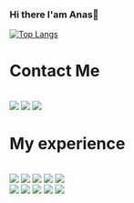 ### Hi there I'am Anas👋

[![Top Langs](https://github-readme-stats.vercel.app/api/top-langs/?username=AnasAlkhamis&layout=compact)](https://github.com/AnasAlkhamis/github-readme-stats)

   <h1>Contact Me</h1>   <br/>
<a href="https://www.linkedin.com/in/anas-al-khamis-855ab4232/">
<img src="https://img.shields.io/badge/Linkedin-%23039BE5.svg?&style=for-the-badge&logo=Linkedin&logoColor=white"></a>
<a href="mailto:emersonpess011108@gmail.com?"><img src="https://img.shields.io/badge/Outlook-0078D4?style=for-the-badge&logo=microsoft-outlook&logoColor=white"></a>
  <a href="https://portfolio-anas-portfolio.vercel.app/welcome"><img src="https://img.shields.io/badge/<A/> Portfolio-003545?style=for-the-badge"></a>
  
  <h1>My experience</h1> 
    <br/>
    <span>
   <img src="https://img.shields.io/badge/MySQL-005C84?style=for-the-badge&logo=mysql&logoColor=white">
   <img src="https://img.shields.io/badge/MongoDB-4EA94B?style=for-the-badge&logo=mongodb&logoColor=white">
   <img src="https://img.shields.io/badge/jQuery-0769AD?style=for-the-badge&logo=jquery&logoColor=white">
   <img src="https://img.shields.io/badge/Node.js-339933?style=for-the-badge&logo=nodedotjs&logoColor=white">
   <img src="https://img.shields.io/badge/React-20232A?style=for-the-badge&logo=react&logoColor=61DAFB">
     <br/>
   <img src="https://img.shields.io/badge/Redux-593D88?style=for-the-badge&logo=redux&logoColor=white">
   <img src="https://img.shields.io/badge/Socket.io-010101?&style=for-the-badge&logo=Socket.io&logoColor=white">
   <img src="https://img.shields.io/badge/CSS3-1572B6?style=for-the-badge&logo=css3&logoColor=white">
   <img src="https://img.shields.io/badge/HTML5-E34F26?style=for-the-badge&logo=html5&logoColor=white">
   <img src="https://img.shields.io/badge/JavaScript-323330?style=for-the-badge&logo=javascript&logoColor=F7DF1E">
